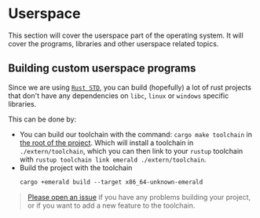 # Userspace

This section will cover the userspace part of the operating system. It will cover the programs, libraries and other userspace related topics.

## Building custom userspace programs

Since we are using [`Rust STD`](./rust_std.md), you can build (hopefully)
a lot of rust projects that don't have any dependencies on `libc`, `linux` or `windows` specific libraries.

This can be done by:
- You can build our toolchain with the command: `cargo make toolchain` in [the root of the project](https://github.com/Amjad50/Emerald).
Which will install a toolchain in `./extern/toolchain`, which you can then link to your `rustup` toolchain with `rustup toolchain link emerald ./extern/toolchain`.
- Build the project with the toolchain
    ```txt
    cargo +emerald build --target x86_64-unknown-emerald
    ```

> [Please open an issue](https://github.com/Amjad50/Emerald/issues) if you have any problems building your project,
or if you want to add a new feature to the toolchain. 

